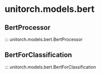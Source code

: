 # unitorch.models.bert

## BertProcessor

::: unitorch.models.bert.BertProcessor

## BertForClassification

::: unitorch.models.bert.BertForClassification

